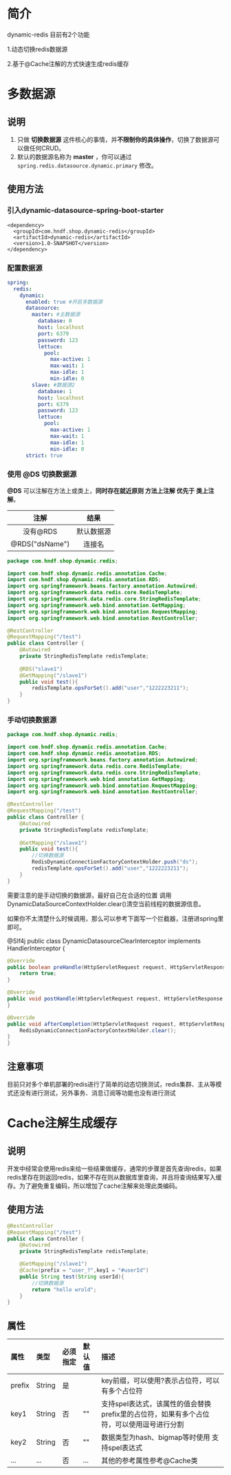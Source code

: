# 简介

dynamic-redis 目前有2个功能

1.动态切换redis数据源

2.基于@Cache注解的方式快速生成redis缓存

# 多数据源

## 说明

1. 只做 **切换数据源** 这件核心的事情，并**不限制你的具体操作**，切换了数据源可以做任何CRUD。
2. 默认的数据源名称为 **master** ，你可以通过 `spring.redis.datasource.dynamic.primary` 修改。

## 使用方法

### 引入dynamic-datasource-spring-boot-starter

```
<dependency>
  <groupId>com.hndf.shop.dynamic-redis</groupId>
  <artifactId>dynamic-redis</artifactId>
  <version>1.0-SNAPSHOT</version>
</dependency>
```

### 配置数据源

```yaml
spring:
  redis:
    dynamic:
      enabled: true #开启多数据源
      datasource:
        master: #主数据源
          database: 0
          host: localhost
          port: 6379
          password: 123
          lettuce:
            pool:
              max-active: 1
              max-wait: 1
              max-idle: 1
              min-idle: 0
        slave: #数据源2
          database: 1
          host: localhost
          port: 6379
          password: 123
          lettuce:
            pool:
              max-active: 1
              max-wait: 1
              max-idle: 1
              min-idle: 0
      strict: true
```

### 使用 **@DS** 切换数据源

**@DS** 可以注解在方法上或类上，**同时存在就近原则 方法上注解 优先于 类上注解**。

|      注解      |    结果    |
| :------------: | :--------: |
|    没有@RDS    | 默认数据源 |
| @RDS("dsName") |   连接名   |

```java
package com.hndf.shop.dynamic.redis;

import com.hndf.shop.dynamic.redis.annotation.Cache;
import com.hndf.shop.dynamic.redis.annotation.RDS;
import org.springframework.beans.factory.annotation.Autowired;
import org.springframework.data.redis.core.RedisTemplate;
import org.springframework.data.redis.core.StringRedisTemplate;
import org.springframework.web.bind.annotation.GetMapping;
import org.springframework.web.bind.annotation.RequestMapping;
import org.springframework.web.bind.annotation.RestController;

@RestController
@RequestMapping("/test")
public class Controller {
    @Autowired
    private StringRedisTemplate redisTemplate;
  
    @RDS("slave1")
    @GetMapping("/slave1")
    public void test(){
        redisTemplate.opsForSet().add("user","1222223211");
    }
}

```

### 手动切换数据源

```java
package com.hndf.shop.dynamic.redis;

import com.hndf.shop.dynamic.redis.annotation.Cache;
import com.hndf.shop.dynamic.redis.annotation.RDS;
import org.springframework.beans.factory.annotation.Autowired;
import org.springframework.data.redis.core.RedisTemplate;
import org.springframework.data.redis.core.StringRedisTemplate;
import org.springframework.web.bind.annotation.GetMapping;
import org.springframework.web.bind.annotation.RequestMapping;
import org.springframework.web.bind.annotation.RestController;

@RestController
@RequestMapping("/test")
public class Controller {
    @Autowired
    private StringRedisTemplate redisTemplate;
 
    @GetMapping("/slave1")
    public void test(){
        //切换数据源
        RedisDynamicConnectionFactoryContextHolder.push("ds");
        redisTemplate.opsForSet().add("user","1222223211");
    }
}


```

需要注意的是手动切换的数据源，最好自己在合适的位置 调用DynamicDataSourceContextHolder.clear()清空当前线程的数据源信息。

如果你不太清楚什么时候调用，那么可以参考下面写一个拦截器，注册进spring里即可。

@Slf4j
public class DynamicDatasourceClearInterceptor implements HandlerInterceptor {

```java
@Override
public boolean preHandle(HttpServletRequest request, HttpServletResponse response, Object handler) {
    return true;
}

@Override
public void postHandle(HttpServletRequest request, HttpServletResponse response, Object handler, ModelAndView modelAndView) {
}

@Override
public void afterCompletion(HttpServletRequest request, HttpServletResponse response, Object handler, Exception ex) {
    RedisDynamicConnectionFactoryContextHolder.clear();
}
}
```

## 注意事项

目前只对多个单机部署的redis进行了简单的动态切换测试，redis集群、主从等模式还没有进行测试，另外事务、消息订阅等功能也没有进行测试

# Cache注解生成缓存

## 说明

开发中经常会使用redis来给一些结果做缓存，通常的步骤是首先查询redis，如果redis里存在则返回redis，如果不存在则从数据库里查询，并且将查询结果写入缓存。为了避免重复编码，所以增加了cache注解来处理此类编码。

## 使用方法

```java
@RestController
@RequestMapping("/test")
public class Controller {
    @Autowired
    private StringRedisTemplate redisTemplate;

    @GetMapping("/slave1")
    @Cache(prefix = "user_?",key1 = "#userId")
    public String test(String userId){
        //切换数据源
        return "hello wrold";
    }
}
```

## 属性

| 属性   | 类型   | 必须指定 | 默认值 | 描述                                                         |
| :----- | :----- | :------- | :----- | :----------------------------------------------------------- |
| prefix | String | 是       |        | key前缀，可以使用?表示占位符，可以有多个占位符               |
| key1   | String | 否       | ""     | 支持spel表达式，该属性的值会替换prefix里的占位符，如果有多个占位符，可以使用逗号进行分割 |
| key2   | String | 否       | ""     | 数据类型为hash、bigmap等时使用 支持spel表达式                |
| ...    | ...    | 否       | ...    | 其他的参考属性参考@Cache类                                   |